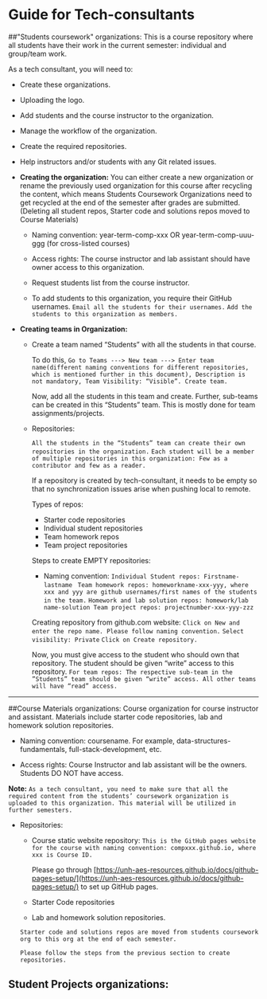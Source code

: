 # Guide for Tech-consultants

##"Students coursework" organizations:
This is a course repository where all students have their work in the current semester: individual and group/team work.

  As a tech consultant, you will need to:
  - Create these organizations.
  - Uploading the logo.
  - Add students and the course instructor to the organization.
  - Manage the workflow of the organization.
  - Create the required repositories.
  - Help instructors and/or students with any Git related issues.

- **Creating the organization:**
    You can either create a new organization or rename the previously used organization for this course after recycling the content, which means Students Coursework Organizations need to get recycled at the end of the semester after grades are submitted. (Deleting all student repos, Starter code and solutions repos moved to Course Materials)

  - Naming convention:  year-term-comp-xxx OR year-term-comp-uuu-ggg (for cross-listed courses)

  - Access rights: The course instructor and lab assistant should have owner access to this organization.

  - Request students list from the course instructor.

  - To add students to this organization, you require their GitHub usernames.
  ``Email all the students for their usernames.``
  ``Add the students to this organization as members.``

- **Creating teams in Organization:**
  - Create a team named “Students” with all the students in that course.

    To do this,
	   ``Go to Teams ---> New team ---> Enter team name(different naming conventions for different repositories, which is mentioned further in this document), Description is not mandatory, Team Visibility: “Visible”. Create team.``

     Now, add all the students in this team and create.
	   Further, sub-teams can be created in this “Students” team. This is mostly done for team assignments/projects.


  - Repositories:

    ``All the students in the “Students” team can create their own repositories in the organization.``
    ``Each student will be a member of multiple repositories in this organization: Few as a contributor and few as a reader.``

    If a repository is created by tech-consultant, it needs to be empty so that no synchronization issues arise when pushing local to remote.

    Types of repos:
    - Starter code repositories
    - Individual student repositories
    - Team homework repos
    - Team project repositories


    Steps to create EMPTY repositories:
    - Naming convention:
      ``Individual Student repos: Firstname-lastname ``
      ``Team homework repos: homeworkname-xxx-yyy, where xxx and yyy are github usernames/first names of the students in the team.``
      ``Homework and lab solution repos: homework/lab name-solution
      Team project repos: projectnumber-xxx-yyy-zzz``


    Creating repository from github.com website:
      ``Click on New and enter the repo name. Please follow naming convention.``
      ``Select visibility: Private``
      ``Click on Create repository.``


    Now, you must give access to the student who should own that repository. The student should be given “write” access to this repository.
    ``For team repos: The respective sub-team in the ”Students” team should be given “write” access. All other teams will have “read” access.``

-------------------
##Course Materials organizations:
  Course organization for course instructor and assistant. Materials include starter code repositories, lab and homework solution repositories.

  - Naming convention: coursename. For example, data-structures-fundamentals, full-stack-development, etc.

  - Access rights: Course Instructor and lab assistant will be the owners. Students DO NOT have access.

  **Note:** ``As a tech consultant, you need to make sure that all the required content from the students’ coursework organization is uploaded to this organization. This material will be utilized in further semesters. ``


  - Repositories:
    - Course static website repository:
      ``This is the GitHub pages website for the course with naming convention: compxxx.github.io, where xxx is Course ID.``

      Please go through [https://unh-aes-resources.github.io/docs/github-pages-setup/](https://unh-aes-resources.github.io/docs/github-pages-setup/) to set up GitHub pages.

    - Starter Code repositories
    - Lab and homework solution repositories.

    ``Starter code and solutions repos are moved from students coursework org to this org at the end of each semester.``

    ``Please follow the steps from the previous section to create repositories. ``

## Student Projects organizations:
